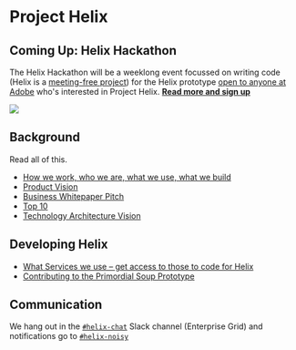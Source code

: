 # Project Helix

## Coming Up: Helix Hackathon

The Helix Hackathon will be a weeklong event focussed on writing code (Helix is a [meeting-free project](https://github.com/adobe/project-helix/blob/master/manifesto.md#no-meetings-t)) for the Helix prototype [open to anyone at Adobe](https://github.com/adobe/project-helix/blob/master/manifesto.md#open-meritocracy-c) who's interested in Project Helix. **[Read more and sign up](hackathon.md)**

![](./Helix%20Save%20the%20Date.jpg)

## Background

Read all of this.

* [How we work, who we are, what we use, what we build](manifesto.md)
* [Product Vision](product-vision.md)
* [Business Whitepaper Pitch](whitepaper.md)
* [Top 10](top10.md)
* [Technology Architecture Vision](architecture.md)

## Developing Helix

* [What Services we use – get access to those to code for Helix](SERVICES.md)
* [Contributing to the Primordial Soup Prototype](prototypes/CONTRIBUTING.md)

## Communication

We hang out in the [`#helix-chat`](https://adobe.slack.com/messages/C9KD0TT6G/) Slack channel (Enterprise Grid) and notifications go to [`#helix-noisy`](https://adobe.slack.com/messages/C9HH8J553/)
